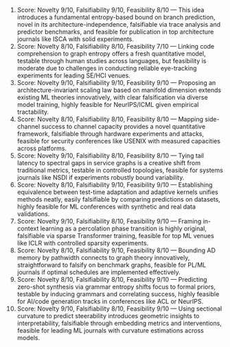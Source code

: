 1) Score: Novelty 9/10, Falsifiability 9/10, Feasibility 8/10 — This idea introduces a fundamental entropy-based bound on branch prediction, novel in its architecture-independence, falsifiable via trace analysis and predictor benchmarks, and feasible for publication in top architecture journals like ISCA with solid experiments.
2) Score: Novelty 8/10, Falsifiability 8/10, Feasibility 7/10 — Linking code comprehension to graph entropy offers a fresh quantitative model, testable through human studies across languages, but feasibility is moderate due to challenges in conducting reliable eye-tracking experiments for leading SE/HCI venues.
3) Score: Novelty 9/10, Falsifiability 9/10, Feasibility 9/10 — Proposing an architecture-invariant scaling law based on manifold dimension extends existing ML theories innovatively, with clear falsification via diverse model training, highly feasible for NeurIPS/ICML given empirical tractability.
4) Score: Novelty 8/10, Falsifiability 8/10, Feasibility 8/10 — Mapping side-channel success to channel capacity provides a novel quantitative framework, falsifiable through hardware experiments and attacks, feasible for security conferences like USENIX with measured capacities across platforms.
5) Score: Novelty 9/10, Falsifiability 8/10, Feasibility 8/10 — Tying tail latency to spectral gaps in service graphs is a creative shift from traditional metrics, testable in controlled topologies, feasible for systems journals like NSDI if experiments robustly bound variability.
6) Score: Novelty 8/10, Falsifiability 9/10, Feasibility 9/10 — Establishing equivalence between test-time adaptation and adaptive kernels unifies methods neatly, easily falsifiable by comparing predictions on datasets, highly feasible for ML conferences with synthetic and real data validations.
7) Score: Novelty 9/10, Falsifiability 8/10, Feasibility 9/10 — Framing in-context learning as a percolation phase transition is highly original, falsifiable via sparse Transformer training, feasible for top ML venues like ICLR with controlled sparsity experiments.
8) Score: Novelty 8/10, Falsifiability 9/10, Feasibility 8/10 — Bounding AD memory by pathwidth connects to graph theory innovatively, straightforward to falsify on benchmark graphs, feasible for PL/ML journals if optimal schedules are implemented effectively.
9) Score: Novelty 8/10, Falsifiability 8/10, Feasibility 9/10 — Predicting zero-shot synthesis via grammar entropy shifts focus to formal priors, testable by inducing grammars and correlating success, highly feasible for AI/code generation tracks in conferences like ACL or NeurIPS.
10) Score: Novelty 9/10, Falsifiability 8/10, Feasibility 9/10 — Using sectional curvature to predict steerability introduces geometric insights to interpretability, falsifiable through embedding metrics and interventions, feasible for leading ML journals with curvature estimations across models.
